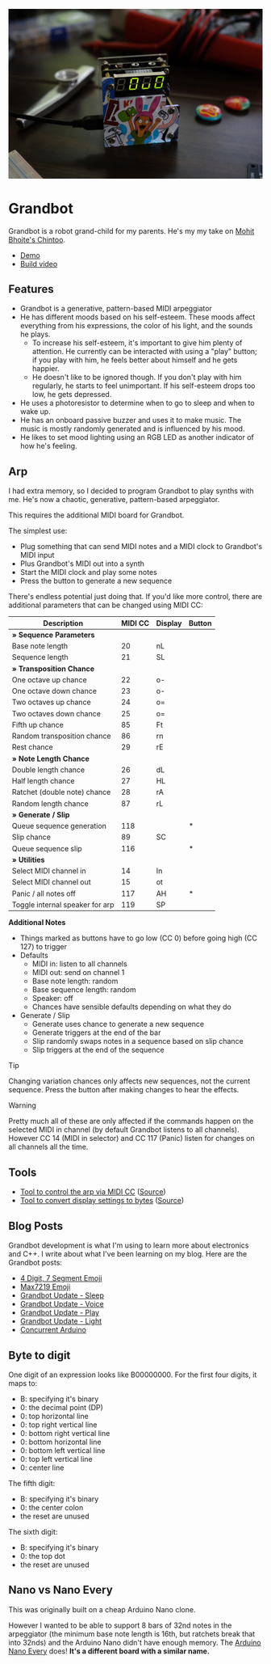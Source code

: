 ![Grandbot smiling](grandbot.JPG)

# Grandbot

Grandbot is a robot grand-child for my parents. He's my my take on [Mohit Bhoite's Chintoo](https://twitter.com/MohitBhoite/status/1241752124087660546).

- [Demo](https://www.youtube.com/watch?v=sPIsFCZO8Fg)
- [Build video](https://www.youtube.com/watch?v=zd_m1_4YeL4)

## Features

- Grandbot is a generative, pattern-based MIDI arpeggiator
- He has different moods based on his self-esteem. These moods affect everything from his expressions, the color of his light, and the sounds he plays.
  - To increase his self-esteem, it's important to give him plenty of attention. He currently can be interacted with using a "play" button; if you play with him, he feels better about himself and he gets happier.
  - He doesn't like to be ignored though. If you don't play with him regularly, he starts to feel unimportant. If his self-esteem drops too low, he gets depressed.
- He uses a photoresistor to determine when to go to sleep and when to wake up.
- He has an onboard passive buzzer and uses it to make music. The music is mostly randomly generated and is influenced by his mood.
- He likes to set mood lighting using an RGB LED as another indicator of how he's feeling.

## Arp

I had extra memory, so I decided to program Grandbot to play synths with me. He's now a chaotic, generative, pattern-based arpeggiator.

This requires the additional MIDI board for Grandbot.

The simplest use:
- Plug something that can send MIDI notes and a MIDI clock to Grandbot's MIDI input
- Plus Grandbot's MIDI out into a synth
- Start the MIDI clock and play some notes
- Press the button to generate a new sequence

There's endless potential just doing that. If you'd like more control, there are additional parameters that can be changed using MIDI CC:

| Description | MIDI CC | Display | Button |
| - | - | - | - |
| **» Sequence Parameters** |
| Base note length | 20 | nL |
| Sequence length | 21 | SL |
| **» Transposition Chance** |
| One octave up chance | 22 | o- |
| One octave down chance | 23 | o- |
| Two octaves up chance | 24 | o= |
| Two octaves down chance | 25 | o= |
| Fifth up chance | 85 | Ft |
| Random transposition chance | 86 | rn |
| Rest chance | 29 | rE |
| **» Note Length Chance** |
| Double length chance | 26 | dL |
| Half length chance | 27 | HL |
| Ratchet (double note) chance | 28 | rA |
| Random length chance | 87 | rL |
| **» Generate / Slip** |
| Queue sequence generation | 118 | | * |
| Slip chance | 89 | SC |
| Queue sequence slip | 116 | | * |
| **» Utilities** |
| Select MIDI channel in | 14 | In |
| Select MIDI channel out | 15 | ot |
| Panic / all notes off | 117 | AH | * |
| Toggle internal speaker for arp | 119 | SP |

**Additional Notes**
- Things marked as buttons have to go low (CC 0) before going high (CC 127) to trigger
- Defaults
  - MIDI in: listen to all channels
  - MIDI out: send on channel 1
  - Base note length: random
  - Base sequence length: random
  - Speaker: off
  - Chances have sensible defaults depending on what they do
- Generate / Slip
  - Generate uses chance to generate a new sequence
  - Generate triggers at the end of the bar
  - Slip randomly swaps notes in a sequence based on slip chance
  - Slip triggers at the end of the sequence 

> [!TIP]
> Changing variation chances only affects new sequences, not the current sequence. Press the button after making changes to hear the effects.

> [!WARNING] 
> Pretty much all of these are only affected if the commands happen on the selected MIDI in channel (by default Grandbot listens to all channels). However CC 14 (MIDI in selector) and CC 117 (Panic) listen for changes on all channels all the time.

## Tools
- [Tool to control the arp via MIDI CC](https://handeyeco.github.io/grandbot-web-controller/) ([Source](https://github.com/handeyeco/grandbot-web-controller))
- [Tool to convert display settings to bytes](https://handeyeco.github.io/grandbot-designer/) ([Source](https://github.com/handeyeco/grandbot-designer))

## Blog Posts

Grandbot development is what I'm using to learn more about electronics and C++. I write about what I've been learning on my blog. Here are the Grandbot posts:

- [4 Digit, 7 Segment Emoji](https://handeyeco.github.io/tech-blog/seven-segment-emoji/)
- [Max7219 Emoji](https://handeyeco.github.io/tech-blog/max7219-emoji/)
- [Grandbot Update - Sleep](https://handeyeco.github.io/tech-blog/grandbot-update-sleep/)
- [Grandbot Update - Voice](https://handeyeco.github.io/tech-blog/grandbot-update-voice/)
- [Grandbot Update - Play](https://handeyeco.github.io/tech-blog/grandbot-update-play/)
- [Grandbot Update - Light](https://handeyeco.github.io/tech-blog/grandbot-update-light/)
- [Concurrent Arduino](https://handeyeco.github.io/tech-blog/concurrent-arduino/)

## Byte to digit

One digit of an expression looks like B00000000. For the first four digits, it maps to:

- B: specifying it's binary
- 0: the decimal point (DP)
- 0: top horizontal line
- 0: top right vertical line
- 0: bottom right vertical line
- 0: bottom horizontal line
- 0: bottom left vertical line
- 0: top left vertical line
- 0: center line

The fifth digit:

- B: specifying it's binary
- 0: the center colon
- the reset are unused

The sixth digit:

- B: specifying it's binary
- 0: the top dot
- the reset are unused

## Nano vs Nano Every

This was originally built on a cheap Arduino Nano clone.

However I wanted to be able to support 8 bars of 32nd notes in the arpeggiator (the minimum base note length is 16th, but ratchets break that into 32nds) and the Arduino Nano didn't have enough memory. The [Arduino Nano Every](https://store.arduino.cc/products/arduino-nano-every) does! **It's a different board with a similar name.**


